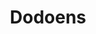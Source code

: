 ﻿---
title: 'Dodoens'
type: 'Coördinatie'
banner: '3.jpg'
images: ['1.jpg', '2.jpg', '3.jpg', '4.jpg', '5.jpg', '6.jpg', '7.jpg', '8.jpg', '9.jpg', '10.jpg', '11.jpg']
description: 'Renovatie van gelijkvloers en 1ste verdieping.'
baseline: 'Gewaagd maar geslaagd!'
---